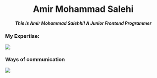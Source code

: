 <div align="center">
  <h1>Amir Mohammad Salehi</h1>
  <h5>This is Amir Mohammad Salehhi! A Junior Frontend Programmer</h5>
</div>
<h3>My Expertise:</h3>
<img src="https://skillicons.dev/icons?i=html,css,bootstrap,git,github,js,ts,tailwind,figma,ai,ps,react"/>
<h3>Ways of communication</h3>
<img src="https://skillicons.dev/icons?i=instagram,linkedin,gmail"/>
